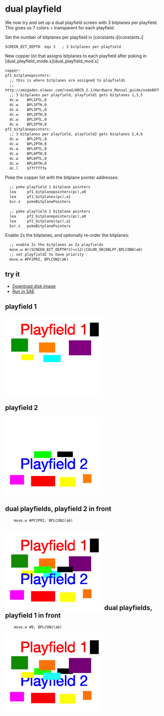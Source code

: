 dual playfield
==============

We now try and set up a dual playfield screen with 3 bitplanes per playfield. This gives us 7 colors + transparent for each playfield.

Set the number of bitplanes per playfield in [constants.i](constants.i]

  ```
  SCREEN_BIT_DEPTH	equ 3   ; 3 bitplanes per playfield
```

New copper list that assigns bitplanes to each playfield after poking in [dual_playfield_mode.s](dual_playfield_mod.s]

  ```
copper:
pf1_bitplanepointers:
	;; this is where bitplanes are assigned to playfields
	;; http://amigadev.elowar.com/read/ADCD_2.1/Hardware_Manual_guide/node0079.html
	;; 3 bitplanes per playfield, playfield1 gets bitplanes 1,3,5
	dc.w	BPL1PTL,0
	dc.w	BPL1PTH,0
	dc.w	BPL3PTL,0
	dc.w	BPL3PTH,0
	dc.w	BPL5PTL,0
	dc.w	BPL5PTH,0
pf2_bitplanepointers:
	;; 3 bitplanes per playfield, playfield2 gets bitplanes 2,4,6
	dc.w	BPL2PTL,0
	dc.w	BPL2PTH,0
	dc.w	BPL4PTL,0
	dc.w	BPL4PTH,0
	dc.w	BPL6PTL,0
	dc.w	BPL6PTH,0
	dc.l	$fffffffe
```

Poke the copper list with the bitplane pointer addresses:

  ```
	;; poke playfield 1 bitplane pointers
	lea     pf1_bitplanepointers(pc),a0
	lea     pf1_bitplanes(pc),a1
	bsr.s   pokeBitplanePointers

	;; poke playfield 2 bitplane pointers
	lea     pf2_bitplanepointers(pc),a0
	lea     pf2_bitplanes(pc),a1
	bsr.s   pokeBitplanePointers	
```

Enable 2x the bitplanes, and optionally re-order the bitplanes:

  ```
	;; enable 2x the bitplanes as 2x playfields
	move.w #((SCREEN_BIT_DEPTH*2)<<12)|COLOR_ON|DBLPF,BPLCON0(a6)
	;; set playfield2 to have priority
	move.w #PF2PRI, BPLCON2(a6)
```

try it
------
  * [Download disk image](bin/dual_playfield_mode.adf?raw=true)
  * <a href="http://alpine9000.github.io/ScriptedAmigaEmulator/#amiga_examples/dual_playfield_mode.adf" target="_blank">Run in SAE</a>

playfield 1
-----------
![playfield 1](../assets/playfield1_8.png?raw=true)

playfield 2
-----------
![playfield 2](../assets/playfield2_8.png?raw=true)

dual playfields, playfield 2 in front
-------------------------------------
	
```
	move.w #PF2PRI, BPLCON2(a6)
```

![dual playfields, playfield 2 in front](screenshots/screenshot.png?raw=true)
dual playfields, playfield 1 in front
-------------------------------------

```
	move.w #0, BPLCON2(a6)
```

![dual playfields, playfield 1 in front](screenshots/screenshot2.png?raw=true)

